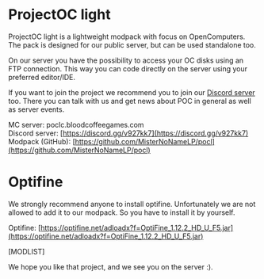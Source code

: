 # ProjectOC light
ProjectOC light is a lightweight modpack with focus on OpenComputers.  
The pack is designed for our public server, but can be used standalone too.

On our server you have the possibility to access your OC disks using an FTP connection. This way you can code directly on the server using your preferred editor/IDE.

If you want to join the project we recommend you to join our [Discord server](https://discord.gg/v927kk7) too. There you can talk with us and get news about POC in general as well as server events.

MC server: poclc.bloodcoffeegames.com  
Discord server: [https://discord.gg/v927kk7](https://discord.gg/v927kk7)  
Modpack (GitHub): [https://github.com/MisterNoNameLP/pocl](https://github.com/MisterNoNameLP/pocl)  

# Optifine
We strongly recommend anyone to install optifine.
Unfortunately we are not allowed to add it to our modpack.
So you have to install it by yourself.

Optifine: [https://optifine.net/adloadx?f=OptiFine_1.12.2_HD_U_F5.jar](https://optifine.net/adloadx?f=OptiFine_1.12.2_HD_U_F5.jar)  

[MODLIST]

We hope you like that project, and we see you on the server :).
 